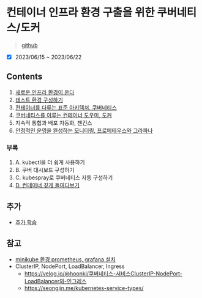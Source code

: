 # 컨테이너 인프라 환경 구출을 위한 쿠버네티스/도커

> [github](https://github.com/sysnet4admin/_Book_k8sInfra)

- [x] 2023/06/15 ~ 2023/06/22

## Contents

1. [새로운 인프라 환경이 온다](./chapter01.md)
2. [테스트 환경 구성하기](./chapter02.md)
3. [컨테이너를 다루는 표준 아키텍처, 쿠버네티스](./chapter03.md)
4. [쿠버네티스를 이루는 컨테이너 도우미, 도커](./chapter04.md)
5. 지속적 통합과 배포 자동화, 젠킨스
6. [안정적인 운영을 완성하는 모니터링, 프로메테우스와 그라파나](./chapter06.md)

### 부록

1. A. kubectl을 더 쉽게 사용하기
2. B. 쿠버 대시보드 구성하기
3. C. kubespray로 쿠버네티스 자동 구성하기
4. [D. 컨테이너 깊게 들여다보기](./appendix-d.md)

## 추가

- [추가 학습](./additional.md)

## 참고

- [minikube 환경 prometheus, grafana 설치](https://brain2life.hashnode.dev/prometheus-and-grafana-setup-in-minikube)
- ClusterIP, NodePort, LoadBalancer, Ingress
  - <https://velog.io/@hoonki/쿠버네티스-서비스ClusterIP-NodePort-LoadBalancer와-인그레스>
  - <https://seongjin.me/kubernetes-service-types/>
